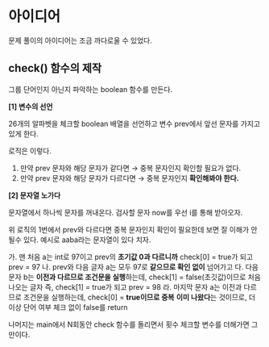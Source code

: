 # 아이디어
문제 풀이의 아이디어는 조금 까다로울 수 있었다.

## check() 함수의 제작
그룹 단어인지 아닌지 파악하는 boolean 함수를 만든다.

**[1] 변수의 선언**
<p> 26개의 알파벳을 체크할 boolean 배열을 선언하고 변수 prev에서 앞선 문자를 가지고 있게 한다. </p>

로직은 이렇다.
1) 만약 prev 문자와 해당 문자가 같다면 → 중복 문자인지 확인할 필요가 없다.
2) 만약 prev 문자와 해당 문자가 다르다면 → 중복 문자인지 **확인해봐야 한다.**

**[2] 문자열 노가다**
<p> 문자열에서 하나씩 문자를 꺼내온다. 검사할 문자 now를 우선 i를 통해 받아오자.</p>
<p> 위 로직의 1번에서 prev와 다르다면 중복 문자인지 확인이 필요한데 보면 잘 이해가 안 될수 있다.
예시로 aaba라는 문자열이 있다 치자.</p>

가. 맨 처음 a는 int로 97이고 prev의 **초기값 0과 다르니까** check[0] = true가 되고 prev = 97
나. prev와 다음 글자 a는 모두 97로 **같으므로 확인 없이** 넘어가고
다. 다음 문자 b는 **이전과 다르므로 조건문을 실행**하는데, check[1] = false(초깃값)이므로 처음 나오는 글자
    즉, check[1] = true가 되고 prev = 98
라. 마지막 문자 a는 이전과 다르므로 조건문을 실행하는데, check[0] = **true이므로 중복**
    **이미 나왔다**는 것이므로, 더 이상 단어 여부 체크 없이 false를 return

나머지는 main에서 N회동안 check 함수를 돌리면서 횟수 체크할 변수를 더해가면 그만이다.
